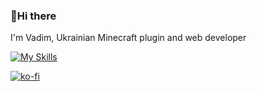 ### 👋Hi there
I'm Vadim, Ukrainian Minecraft plugin and web developer

[![My Skills](https://skillicons.dev/icons?i=html,css,js,python,java,mongodb,git,photoshop,vscode,cloudflare,docker,figma,gcp,raspberrypi,idea,godot,linux&perline=9)](https://skillicons.dev)

[![ko-fi](https://ko-fi.com/img/githubbutton_sm.svg)](https://ko-fi.com/G2G3S7PC8)
